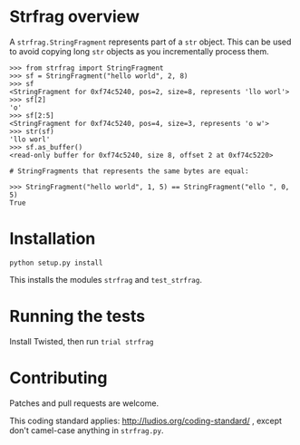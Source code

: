 Strfrag overview
================

A `strfrag.StringFragment` represents part of a `str` object.
This can be used to avoid copying long `str` objects as you
incrementally process them.

```
>>> from strfrag import StringFragment
>>> sf = StringFragment("hello world", 2, 8)
>>> sf
<StringFragment for 0xf74c5240, pos=2, size=8, represents 'llo worl'>
>>> sf[2]
'o'
>>> sf[2:5]
<StringFragment for 0xf74c5240, pos=4, size=3, represents 'o w'>
>>> str(sf)
'llo worl'
>>> sf.as_buffer()
<read-only buffer for 0xf74c5240, size 8, offset 2 at 0xf74c5220>

# StringFragments that represents the same bytes are equal:

>>> StringFragment("hello world", 1, 5) == StringFragment("ello ", 0, 5)
True
```



Installation
============

`python setup.py install`

This installs the modules `strfrag` and `test_strfrag`.



Running the tests
=================

Install Twisted, then run `trial strfrag`



Contributing
============

Patches and pull requests are welcome.

This coding standard applies: http://ludios.org/coding-standard/
, except don't camel-case anything in `strfrag.py`.
